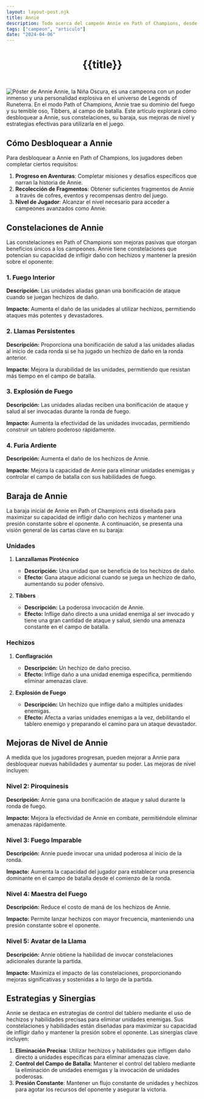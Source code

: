 ```yaml
---
layout: layout-post.njk
title: Annie
description: Todo acerca del campeón Annie en Path of Champions, desde cómo desbloquearla hasta sus habilidades, baraja, y estrategias.
tags: ["campeon", "articulo"]
date: "2024-04-06"
---
```

# <p style="text-align: center;">**{{title}}**</p>

</br>
<div class="clearfix">
  <img src="/img/annie-1.webp" class="col-md-6 float-md-end mb-3 ms-md-3" alt="Póster de Annie">
Annie, la Niña Oscura, es una campeona con un poder inmenso y una personalidad explosiva en el universo de Legends of Runeterra. En el modo Path of Champions, Annie trae su dominio del fuego y su temible oso, Tibbers, al campo de batalla. Este artículo explorará cómo desbloquear a Annie, sus constelaciones, su baraja, sus mejoras de nivel y estrategias efectivas para utilizarla en el juego.

## Cómo Desbloquear a Annie

Para desbloquear a Annie en Path of Champions, los jugadores deben completar ciertos requisitos:

1. **Progreso en Aventuras**: Completar misiones y desafíos específicos que narran la historia de Annie.
2. **Recolección de Fragmentos**: Obtener suficientes fragmentos de Annie a través de cofres, eventos y recompensas dentro del juego.
3. **Nivel de Jugador**: Alcanzar el nivel necesario para acceder a campeones avanzados como Annie.

## Constelaciones de Annie

Las constelaciones en Path of Champions son mejoras pasivas que otorgan beneficios únicos a los campeones. Annie tiene constelaciones que potencian su capacidad de infligir daño con hechizos y mantener la presión sobre el oponente:

### 1. Fuego Interior

**Descripción:** Las unidades aliadas ganan una bonificación de ataque cuando se juegan hechizos de daño.

**Impacto:** Aumenta el daño de las unidades al utilizar hechizos, permitiendo ataques más potentes y devastadores.

### 2. Llamas Persistentes

**Descripción:** Proporciona una bonificación de salud a las unidades aliadas al inicio de cada ronda si se ha jugado un hechizo de daño en la ronda anterior.

**Impacto:** Mejora la durabilidad de las unidades, permitiendo que resistan más tiempo en el campo de batalla.

### 3. Explosión de Fuego

**Descripción:** Las unidades aliadas reciben una bonificación de ataque y salud al ser invocadas durante la ronda de fuego.

**Impacto:** Aumenta la efectividad de las unidades invocadas, permitiendo construir un tablero poderoso rápidamente.

### 4. Furia Ardiente

**Descripción:** Aumenta el daño de los hechizos de Annie.

**Impacto:** Mejora la capacidad de Annie para eliminar unidades enemigas y controlar el campo de batalla con sus habilidades de fuego.

## Baraja de Annie

La baraja inicial de Annie en Path of Champions está diseñada para maximizar su capacidad de infligir daño con hechizos y mantener una presión constante sobre el oponente. A continuación, se presenta una visión general de las cartas clave en su baraja:

### Unidades

1. **Lanzallamas Pirotécnico**
   - **Descripción:** Una unidad que se beneficia de los hechizos de daño.
   - **Efecto:** Gana ataque adicional cuando se juega un hechizo de daño, aumentando su poder ofensivo.

2. **Tibbers**
   - **Descripción:** La poderosa invocación de Annie.
   - **Efecto:** Inflige daño directo a una unidad enemiga al ser invocado y tiene una gran cantidad de ataque y salud, siendo una amenaza constante en el campo de batalla.

### Hechizos

1. **Conflagración**
   - **Descripción:** Un hechizo de daño preciso.
   - **Efecto:** Inflige daño a una unidad enemiga específica, permitiendo eliminar amenazas clave.

2. **Explosión de Fuego**
   - **Descripción:** Un hechizo que inflige daño a múltiples unidades enemigas.
   - **Efecto:** Afecta a varias unidades enemigas a la vez, debilitando el tablero enemigo y preparando el camino para un ataque devastador.

## Mejoras de Nivel de Annie

A medida que los jugadores progresan, pueden mejorar a Annie para desbloquear nuevas habilidades y aumentar su poder. Las mejoras de nivel incluyen:

### Nivel 2: Piroquinesis

**Descripción:** Annie gana una bonificación de ataque y salud durante la ronda de fuego.

**Impacto:** Mejora la efectividad de Annie en combate, permitiéndole eliminar amenazas rápidamente.

### Nivel 3: Fuego Imparable

**Descripción:** Annie puede invocar una unidad poderosa al inicio de la ronda.

**Impacto:** Aumenta la capacidad del jugador para establecer una presencia dominante en el campo de batalla desde el comienzo de la ronda.

### Nivel 4: Maestra del Fuego

**Descripción:** Reduce el costo de maná de los hechizos de Annie.

**Impacto:** Permite lanzar hechizos con mayor frecuencia, manteniendo una presión constante sobre el oponente.

### Nivel 5: Avatar de la Llama

**Descripción:** Annie obtiene la habilidad de invocar constelaciones adicionales durante la partida.

**Impacto:** Maximiza el impacto de las constelaciones, proporcionando mejoras significativas y sostenidas a lo largo de la partida.

## Estrategias y Sinergias

Annie se destaca en estrategias de control del tablero mediante el uso de hechizos y habilidades precisas para eliminar unidades enemigas. Sus constelaciones y habilidades están diseñadas para maximizar su capacidad de infligir daño y mantener la presión sobre el oponente. Las sinergias clave incluyen:

1. **Eliminación Precisa**: Utilizar hechizos y habilidades que infligen daño directo a unidades específicas para eliminar amenazas clave.
2. **Control del Campo de Batalla**: Mantener el control del tablero mediante la eliminación de unidades enemigas y la invocación de unidades poderosas.
3. **Presión Constante**: Mantener un flujo constante de unidades y hechizos para agotar los recursos del oponente y asegurar la victoria.

</div>